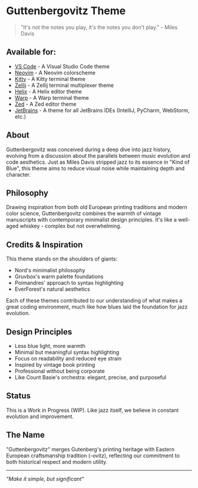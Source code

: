 # Guttenbergovitz Theme

> "It's not the notes you play, it's the notes you don't play." - Miles Davis

## Available for:

- [VS Code](vscode/README.md) - A Visual Studio Code theme
- [Neovim](nvim/README.md) - A Neovim colorscheme
- [Kitty](kitty/README.md) - A Kitty terminal theme
- [Zellij](zellij/README.md) - A Zellij terminal multiplexer theme
- [Helix](helix/README.md) - A Helix editor theme
- [Warp](warp/README.md) - A Warp terminal theme
- [Zed](zed/README.md) - A Zed editor theme
- [JetBrains](jetbrains/README.md) - A theme for all JetBrains IDEs (IntelliJ, PyCharm, WebStorm, etc.)

## About

Guttenbergovitz was conceived during a deep dive into jazz history, evolving from a discussion about the parallels between music evolution and code aesthetics. Just as Miles Davis stripped jazz to its essence in "Kind of Blue", this theme aims to reduce visual noise while maintaining depth and character.

## Philosophy

Drawing inspiration from both old European printing traditions and modern color science, Guttenbergovitz combines the warmth of vintage manuscripts with contemporary minimalist design principles. It's like a well-aged whiskey - complex but not overwhelming.

## Credits & Inspiration

This theme stands on the shoulders of giants:
- Nord's minimalist philosophy
- Gruvbox's warm palette foundations
- Poimandres' approach to syntax highlighting
- EverForest's natural aesthetics

Each of these themes contributed to our understanding of what makes a great coding environment, much like how blues laid the foundation for jazz evolution.

## Design Principles

- Less blue light, more warmth
- Minimal but meaningful syntax highlighting
- Focus on readability and reduced eye strain
- Inspired by vintage book printing
- Professional without being corporate
- Like Count Basie's orchestra: elegant, precise, and purposeful

## Status

This is a Work in Progress (WIP). Like jazz itself, we believe in constant evolution and improvement.

## The Name

"Guttenbergovitz" merges Gutenberg's printing heritage with Eastern European craftsmanship tradition (-ovitz), reflecting our commitment to both historical respect and modern utility.

---

*"Make it simple, but significant"*